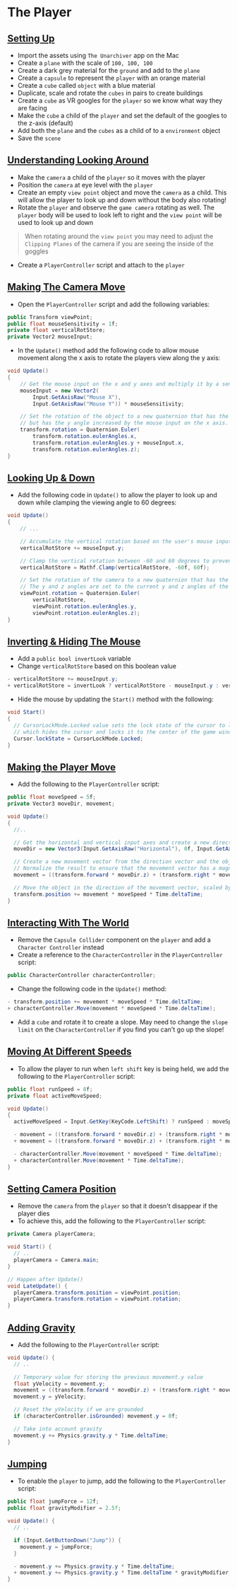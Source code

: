 # The Player

## [Setting Up](https://www.udemy.com/course/unity-online-multiplayer/learn/lecture/25987866#overview)

- Import the assets using `The Unarchiver` app on the Mac
- Create a `plane` with the scale of `100, 100, 100`
- Create a dark grey material for the `ground` and add to the `plane`
- Create a `capsule` to represent the `player` with an orange material
- Create a `cube` called `object` with a blue material
- Duplicate, scale and rotate the `cubes` in pairs to create buildings
- Create a `cube` as VR googles for the `player` so we know what way they are facing
- Make the `cube` a child of the `player` and set the default of the googles to the z-axis (default)
- Add both the `plane` and the `cubes` as a child of to a `environment` object
- Save the `scene`

## [Understanding Looking Around](https://www.udemy.com/course/unity-online-multiplayer/learn/lecture/25987868#overview)

- Make the `camera` a child of the `player` so it moves with the player
- Position the `camera` at eye level with the `player`
- Create an empty `view point` object and move the `camera` as a child. This will allow the player to look up and down without the body also rotating!
- Rotate the `player` and observe the `game camera` rotating as well. The `player` body will be used to look left to right and the `view point` will be used to look up and down

> When rotating around the `view point` you may need to adjust the `Clipping Planes` of the camera if you are seeing the inside of the goggles

- Create a `PlayerController` script and attach to the `player`

## [Making The Camera Move](https://www.udemy.com/course/unity-online-multiplayer/learn/lecture/25987872#overview)

- Open the `PlayerController` script and add the following variables:

```cs
public Transform viewPoint;
public float mouseSensitivity = 1f;
private float verticalRotStore;
private Vector2 mouseInput;
```

- In the `Update()` method add the following code to allow mouse movement along the x axis to rotate the players view along the y axis:

```cs
void Update()
{
    // Get the mouse input on the x and y axes and multiply it by a sensitivity value
    mouseInput = new Vector2(
        Input.GetAxisRaw("Mouse X"),
        Input.GetAxisRaw("Mouse Y")) * mouseSensitivity;

    // Set the rotation of the object to a new quaternion that has the same x and z angles as before,
    // but has the y angle increased by the mouse input on the x axis.
    transform.rotation = Quaternion.Euler(
        transform.rotation.eulerAngles.x,
        transform.rotation.eulerAngles.y + mouseInput.x,
        transform.rotation.eulerAngles.z);
}
```

## [Looking Up & Down](https://www.udemy.com/course/unity-online-multiplayer/learn/lecture/25987874#overview)

- Add the following code in `Update()` to allow the player to look up and down while clamping the viewing angle to 60 degrees:

```cs
void Update()
{
    // ...

    // Accumulate the vertical rotation based on the user's mouse input.
    verticalRotStore += mouseInput.y;

    // Clamp the vertical rotation between -60 and 60 degrees to prevent the camera from rotating too far up or down.
    verticalRotStore = Mathf.Clamp(verticalRotStore, -60f, 60f);

    // Set the rotation of the camera to a new quaternion that has the x angle set to the vertical rotation value, which rotates the camera up and down.
    // The y and z angles are set to the current y and z angles of the camera to preserve the horizontal orientation.
    viewPoint.rotation = Quaternion.Euler(
        verticalRotStore,
        viewPoint.rotation.eulerAngles.y,
        viewPoint.rotation.eulerAngles.z);
}
```

## [Inverting & Hiding The Mouse](https://www.udemy.com/course/unity-online-multiplayer/learn/lecture/25987876#overview)

- Add a `public bool invertLook` variable
- Change `verticalRotStore` based on this boolean value

```cs
- verticalRotStore += mouseInput.y;
+ verticalRotStore = invertLook ? verticalRotStore - mouseInput.y : verticalRotStore + mouseInput.y;
```

- Hide the mouse by updating the `Start()` method with the following:

```cs
void Start()
{
  // CursorLockMode.Locked value sets the lock state of the cursor to locked,
  // which hides the cursor and locks it to the center of the game window.
  Cursor.lockState = CursorLockMode.Locked;
}
```

## [Making the Player Move](https://www.udemy.com/course/unity-online-multiplayer/learn/lecture/25987878#overview)

- Add the following to the `PlayerController` script:

```cs
public float moveSpeed = 5f;
private Vector3 moveDir, movement;

void Update()
{
  //..

  // Get the horizontal and vertical input axes and create a new direction vector from them.
  moveDir = new Vector3(Input.GetAxisRaw("Horizontal"), 0f, Input.GetAxisRaw("Vertical"));

  // Create a new movement vector from the direction vector and the object's forward and right vectors.
  // Normalize the result to ensure that the movement vector has a magnitude of 1.
  movement = ((transform.forward * moveDir.z) + (transform.right * moveDir.x)).normalized;

  // Move the object in the direction of the movement vector, scaled by the movement speed and the delta time.
  transform.position += movement * moveSpeed * Time.deltaTime;
}
```

## [Interacting With The World](https://www.udemy.com/course/unity-online-multiplayer/learn/lecture/25987884#overview)

- Remove the `Capsule Collider` component on the `player` and add a `Character Controller` instead
- Create a reference to the `CharacterController` in the `PlayerController` script:

```cs
public CharacterController characterController;
```

- Change the following code in the `Update()` method:

```cs
- transform.position += movement * moveSpeed * Time.deltaTime;
+ characterController.Move(movement * moveSpeed * Time.deltaTime);
```

- Add a `cube` and rotate it to create a slope. May need to change the `slope limit` on the `CharacterController` if you find you can't go up the slope!

## [Moving At Different Speeds](https://www.udemy.com/course/unity-online-multiplayer/learn/lecture/25987886#overview)

- To allow the player to run when `left shift` key is being held, we add the following to the `PlayerController` script:

```cs
public float runSpeed = 8f;
private float activeMoveSpeed;

void Update()
{
  activeMoveSpeed = Input.GetKey(KeyCode.LeftShift) ? runSpeed : moveSpeed;

  - movement = ((transform.forward * moveDir.z) + (transform.right * moveDir.x)).normalized;
  + movement = ((transform.forward * moveDir.z) + (transform.right * moveDir.x)).normalized * activeMoveSpeed;

  - characterController.Move(movement * moveSpeed * Time.deltaTime);
  + characterController.Move(movement * Time.deltaTime);
}
```

## [Setting Camera Position](https://www.udemy.com/course/unity-online-multiplayer/learn/lecture/25987890#overview)

- Remove the `camera` from the `player` so that it doesn't disappear if the player dies
- To achieve this, add the following to the `PlayerController` script:

```cs
private Camera playerCamera;

void Start() {
  // ..
  playerCamera = Camera.main;
}

// Happen after Update()
void LateUpdate() {
  playerCamera.transform.position = viewPoint.position;
  playerCamera.transform.rotation = viewPoint.rotation;
}
```

## [Adding Gravity](https://www.udemy.com/course/unity-online-multiplayer/learn/lecture/25987890#overview)

- Add the following to the `PlayerController` script:

```cs
void Update() {
  // ..

  // Temporary value for storing the previous movement.y value
  float yVelocity = movement.y;
  movement = ((transform.forward * moveDir.z) + (transform.right * moveDir.x)).normalized * activeMoveSpeed;
  movement.y = yVelocity;

  // Reset the yVelocity if we are grounded
  if (characterController.isGrounded) movement.y = 0f;

  // Take into account gravity
  movement.y += Physics.gravity.y * Time.deltaTime;
}
```

## [Jumping](https://www.udemy.com/course/unity-online-multiplayer/learn/lecture/25987894#questions)

- To enable the `player` to jump, add the following to the `PlayerController` script:

```cs
public float jumpForce = 12f;
public float gravityModifier = 2.5f;

void Update() {
  // ..

  if (Input.GetButtonDown("Jump")) {
    movement.y = jumpForce;
  }

  - movement.y += Physics.gravity.y * Time.deltaTime;
  + movement.y += Physics.gravity.y * Time.deltaTime * gravityModifier;
}
```
